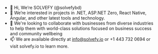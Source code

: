 - 👋 Hi, We’re SOLVEFY (@solvefybd)
- 👀 We’re interested in projects in .NET, ASP.NET Zero, React Native, Angular, and other latest tools and technology.
- 💞️ We're looking to collaborate with businesses from diverse industries to help them with world-class solutions focused on business success and community wellbeing
- 📫 We are available directly at info@solvefy.io or +1 443 732 0694 or visit solvefy.io to learn more.
<!---
solvefybd/solvefybd is a ✨ special ✨ repository because its `README.md` (this file) appears on your GitHub profile.
You can click the Preview link to take a look at your changes.
--->

